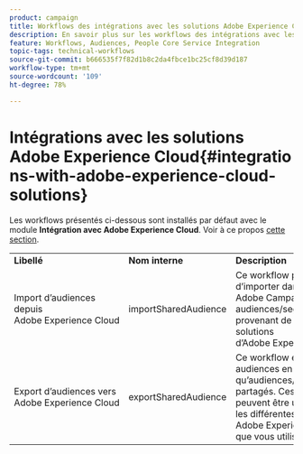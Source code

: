 ```yaml
---
product: campaign
title: Workflows des intégrations avec les solutions Adobe Experience Cloud
description: En savoir plus sur les workflows des intégrations avec les solutions Adobe Experience Cloud
feature: Workflows, Audiences, People Core Service Integration
topic-tags: technical-workflows
source-git-commit: b666535f7f82d1b8c2da4fbce1bc25cf8d39d187
workflow-type: tm+mt
source-wordcount: '109'
ht-degree: 78%

---
```



# Intégrations avec les solutions Adobe Experience Cloud{#integrations-with-adobe-experience-cloud-solutions}



Les workflows présentés ci-dessous sont installés par défaut avec le module **Intégration avec Adobe Experience Cloud**. Voir à ce propos [cette section](../../integrations/using/configuring-ims.md#installing-the-package).

<table> 
 <tbody> 
  <tr> 
   <td> <strong>Libellé</strong><br /> </td> 
   <td> <strong>Nom interne</strong><br /> </td> 
   <td> <strong>Description</strong><br /> </td> 
  </tr> 
  <tr> 
   <td> <span class="uicontrol">Import d’audiences depuis Adobe Experience Cloud</span> <br /> </td> 
   <td> <span class="uicontrol">importSharedAudience</span> <br /> </td> 
   <td> Ce workflow permet d’importer dans Adobe Campaign des audiences/segments provenant de différentes solutions d’Adobe Experience Cloud.<br /> </td> 
  </tr> 
  <tr> 
   <td> <span class="uicontrol">Export d’audiences vers Adobe Experience Cloud</span> <br /> </td> 
   <td> <span class="uicontrol">exportSharedAudience</span> <br /> </td> 
   <td> Ce workflow exporte les audiences en tant qu’audiences/segments partagés. Ces audiences peuvent être utilisées dans les différentes solutions Adobe Experience Cloud que vous utilisez.<br /> </td> 
  </tr> 
 </tbody> 
</table>

